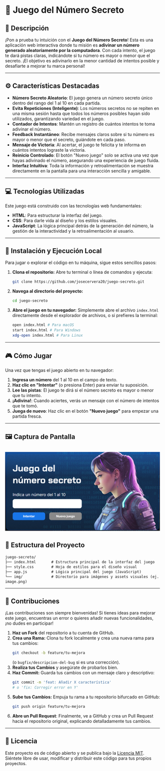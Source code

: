 # 🎯 Juego del Número Secreto

## 🎲 Descripción

¡Pon a prueba tu intuición con el **Juego del Número Secreto**\! Esta es una aplicación web interactiva donde tu misión es **adivinar un número generado aleatoriamente por la computadora**. Con cada intento, el juego te dará pistas claras, indicándote si tu número es mayor o menor que el secreto. ¡El objetivo es adivinarlo en la menor cantidad de intentos posible y desafiarte a mejorar tu marca personal\!

---

## ⚙️ Características Destacadas

- **Número Secreto Aleatorio**: El juego genera un número secreto único dentro del rango del 1 al 10 en cada partida.
- **Evita Repeticiones (Inteligente)**: Los números secretos no se repiten en una misma sesión hasta que todos los números posibles hayan sido utilizados, garantizando variedad en el juego.
- **Contador de Intentos**: Mantén un registro de cuántos intentos te toma adivinar el número.
- **Feedback Instantáneo**: Recibe mensajes claros sobre si tu número es mayor o menor que el secreto, guiándote en cada paso.
- **Mensaje de Victoria**: Al acertar, el juego te felicita y te informa en cuántos intentos lograste la victoria.
- **Reinicio Controlado**: El botón "Nuevo juego" solo se activa una vez que hayas adivinado el número, asegurando una experiencia de juego fluida.
- **Interfaz Intuitiva**: Toda la información y retroalimentación se muestra directamente en la pantalla para una interacción sencilla y amigable.

---

## 💻 Tecnologías Utilizadas

Este juego está construido con las tecnologías web fundamentales:

- **HTML**: Para estructurar la interfaz del juego.
- **CSS**: Para darle vida al diseño y los estilos visuales.
- **JavaScript**: La lógica principal detrás de la generación del número, la gestión de la interactividad y la retroalimentación al usuario.

---

## 🚀 Instalación y Ejecución Local

Para jugar o explorar el código en tu máquina, sigue estos sencillos pasos:

1.  **Clona el repositorio:** Abre tu terminal o línea de comandos y ejecuta:
    ```bash
    git clone https://github.com/josecervera20/juego-secreto.git
    ```
2.  **Navega al directorio del proyecto:**
    ```bash
    cd juego-secreto
    ```
3.  **Abre el juego en tu navegador:** Simplemente abre el archivo `index.html` directamente desde el explorador de archivos, o si prefieres la terminal:
    ```bash
    open index.html # Para macOS
    start index.html # Para Windows
    xdg-open index.html # Para Linux
    ```

---

## 🎮 Cómo Jugar

Una vez que tengas el juego abierto en tu navegador:

1.  **Ingresa un número** del 1 al 10 en el campo de texto.
2.  **Haz clic en "Intentar"** (o presiona Enter) para enviar tu suposición.
3.  **Lee las pistas**: El juego te dirá si el número secreto es mayor o menor que tu intento.
4.  **¡Adivina\!**: Cuando aciertes, verás un mensaje con el número de intentos que te tomó.
5.  **Juega de nuevo**: Haz clic en el botón **"Nuevo juego"** para empezar una partida fresca.

---

## 🖼️ Captura de Pantalla

## ![Captura de pantalla del Juego del Número Secreto](img/image.png)

## 📂 Estructura del Proyecto

```
juego-secreto/
├── index.html       # Estructura principal de la interfaz del juego
├── style.css        # Hoja de estilos para el diseño visual
├── app.js           # Lógica principal del juego (JavaScript)
└── img/             # Directorio para imágenes y assets visuales (ej. image.png)
```

---

## 🤝 Contribuciones

¡Las contribuciones son siempre bienvenidas\! Si tienes ideas para mejorar este juego, encuentras un error o quieres añadir nuevas funcionalidades, ¡no dudes en participar\!

1.  **Haz un Fork** del repositorio a tu cuenta de GitHub.
2.  **Crea una Rama:** Clona tu fork localmente y crea una nueva rama para tus cambios:
    ```bash
    git checkout -b feature/tu-mejora
    ```
    (o `bugfix/descripcion-del-bug` si es una corrección).
3.  **Realiza tus Cambios** y asegúrate de probarlos bien.
4.  **Haz Commit:** Guarda tus cambios con un mensaje claro y descriptivo:
    ```bash
    git commit -m 'feat: Añadir X característica'
    # o 'fix: Corregir error en Y'
    ```
5.  **Sube tus Cambios:** Empuja tu rama a tu repositorio bifurcado en GitHub:
    ```bash
    git push origin feature/tu-mejora
    ```
6.  **Abre un Pull Request**: Finalmente, ve a GitHub y crea un Pull Request hacia el repositorio original, explicando detalladamente tus cambios.

---

## 📄 Licencia

Este proyecto es de código abierto y se publica bajo la [Licencia MIT](LICENSE). Siéntete libre de usar, modificar y distribuir este código para tus propios proyectos.
